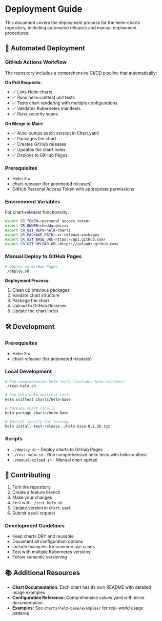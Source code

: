 # Deployment Guide

This document covers the deployment process for the helm-charts repository, including automated releases and manual deployment procedures.

## 🚀 Automated Deployment

### GitHub Actions Workflow

The repository includes a comprehensive CI/CD pipeline that automatically:

**On Pull Requests:**
- ✅ Lints Helm charts
- ✅ Runs helm-unittest unit tests
- ✅ Tests chart rendering with multiple configurations
- ✅ Validates Kubernetes manifests
- ✅ Runs security scans

**On Merge to Main:**
- ✅ Auto-bumps patch version in Chart.yaml
- ✅ Packages the chart
- ✅ Creates GitHub releases
- ✅ Updates the chart index
- ✅ Deploys to GitHub Pages

### Prerequisites

- Helm 3.x
- chart-releaser (for automated releases)
- GitHub Personal Access Token with appropriate permissions

### Environment Variables

For chart-releaser functionality:

```bash
export CR_TOKEN=<personal_access_token>
export CR_OWNER=cheddarwhizzy
export CR_GIT_REPO=helm-charts
export CR_PACKAGE_PATH=.cr-release-packages
export CR_GIT_BASE_URL=https://api.github.com/
export CR_GIT_UPLOAD_URL=https://uploads.github.com/
```

### Manual Deploy to GitHub Pages

```bash
# Deploy to GitHub Pages
./deploy.sh
```

**Deployment Process:**
1. Clean up previous packages
2. Validate chart structure
3. Package the chart
4. Upload to GitHub Releases
5. Update the chart index

## 🛠 Development

### Prerequisites

- Helm 3.x
- chart-releaser (for automated releases)

### Local Development

```bash
# Run comprehensive helm tests (includes helm-unittest)
./test-helm.sh

# Run only helm-unittest tests
helm unittest charts/helm-base

# Package chart locally
helm package charts/helm-base

# Install locally for testing
helm install test-release ./helm-base-0.1.26.tgz
```

### Scripts

- `./deploy.sh` - Deploy charts to GitHub Pages
- `./test-helm.sh` - Run comprehensive helm tests with helm-unittest
- `./manual-upload.sh` - Manual chart upload

## 🤝 Contributing

1. Fork the repository
2. Create a feature branch
3. Make your changes
4. Test with `./test-helm.sh`
5. Update version in `Chart.yaml`
6. Submit a pull request

### Development Guidelines

- Keep charts DRY and reusable
- Document all configuration options
- Include examples for common use cases
- Test with multiple Kubernetes versions
- Follow semantic versioning

## 📚 Additional Resources

- **Chart Documentation:** Each chart has its own README with detailed usage examples
- **Configuration Reference:** Comprehensive values.yaml with inline documentation
- **Examples:** See `charts/helm-base/examples/` for real-world usage patterns